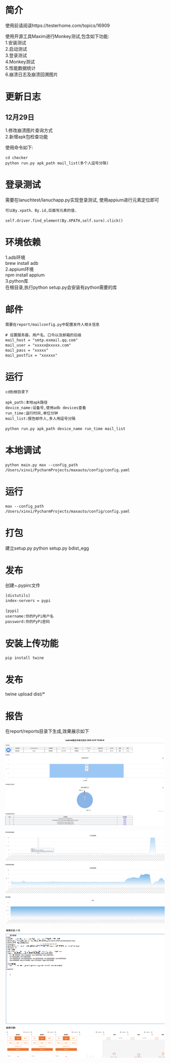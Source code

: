 # 简介

使用前请阅读https://testerhome.com/topics/16909<br>

使用开源工具Maxim进行Monkey测试,包含如下功能:<br>
1.安装测试<br>
2.启动测试<br>
3.登录测试<br>
4.Monkey测试<br>
5.性能数据统计<br>
6.崩溃日志及崩溃回溯图片<br>

# 更新日志

## 12月29日
1.修改崩溃图片查询方式<br>
2.新增apk包检查功能<br>

使用命令如下:
```angularjs
cd checker
python run.py apk_path mail_list(多个人逗号分隔)
```


# 登录测试
需要在lanuchtest/lanuchapp.py实现登录测试,
使用appium进行元素定位即可
```
可以By.xpath、By.id,后面写元素的值.

self.driver.find_element(By.XPATH,self.sure).click()
```


# 环境依赖
1.adb环境<br>
brew install adb<br>
2.appium环境<br>
npm install appium<br>
3.python库<br>
在根目录,执行python setup.py会安装有python需要的库


# 邮件
```angular2html
需要在report/mailconfig.py中配置发件人相关信息

# 设置服务器，用户名、口令以及邮箱的后缀
mail_host = "smtp.exmail.qq.com"
mail_user = "xxxxx@xxxxx.com"
mail_pass = "xxxxx"
mail_postfix = "xxxxxx"

```


# 运行
```
cd到根目录下

apk_path:本地apk路径
device_name:设备号,使用adb devices查看
run_time:运行时间,单位分钟
mail_list:报告邮件人,多人用逗号分隔

python run.py apk_path device_name run_time mail_list

```

# 本地调试
```
python main.py max --config_path /Users/xinxi/PycharmProjects/maxauto/config/config.yaml
```

# 运行
```angularjs
max --config_path /Users/xinxi/PycharmProjects/maxauto/config/config.yaml
```

# 打包

建立setup.py
python setup.py bdist_egg

# 发布
创建~.pypirc文件
```angularjs
[distutils]
index-servers = pypi

[pypi]
username:你的PyPi用户名
password:你的PyPi密码
```



# 安装上传功能
```
pip install twine
```

# 发布
twine upload dist/*





# 报告
在report/reports目录下生成,效果展示如下


![report1.png](./report1.jpg)

![report2.png](./report2.jpg)

![report3.png](./report3.jpg)